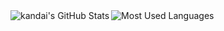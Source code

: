 <span>
  <img align="left" src="https://github-readme-stats.vercel.app/api?username=kandai&count_private=true&show_icons=true" alt="kandai's GitHub Stats" />
</span>
<span>
  <img align="left" src="https://github-readme-stats.vercel.app/api/top-langs/?username=kandai&layout=compact" alt="Most Used Languages" />
</span>

<!--
**KanDai/KanDai** is a ✨ _special_ ✨ repository because its `README.md` (this file) appears on your GitHub profile.

Here are some ideas to get you started:

- 🔭 I’m currently working on ...
- 🌱 I’m currently learning ...
- 👯 I’m looking to collaborate on ...
- 🤔 I’m looking for help with ...
- 💬 Ask me about ...
- 📫 How to reach me: ...
- 😄 Pronouns: ...
- ⚡ Fun fact: ...
-->
